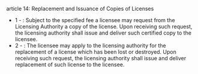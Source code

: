 article 14: Replacement and Issuance of Copies of Licenses

<ul>
			<li>1 - : Subject to the specified fee a licensee may request from the Licensing Authority a copy of the license. Upon receiving such request, the licensing authority shall issue and deliver such certified copy to the licensee.<ul>
			</ul></li>			<li>2 - : The licensee may apply to the licensing authority for the replacement of a license which has been lost or destroyed. Upon receiving such request, the licensing authority shall issue and deliver replacement of such license to the licensee.<ul>
			</ul></li></ul>